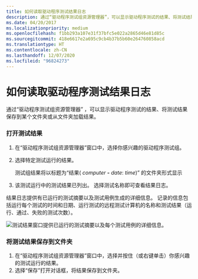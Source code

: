 ```yaml
---
title: 如何读取驱动程序测试结果日志
description: 通过“驱动程序测试组资源管理器”，可以显示驱动程序测试的结果、将测试结果保存到某个文件夹或从文件夹加载结果。
ms.date: 04/20/2017
ms.localizationpriority: medium
ms.openlocfilehash: f1bb293a107e31f37bfc5e022a2865d46e81d85c
ms.sourcegitcommit: 418e6617e2a695c9cb4b37b5b60e264760858acd
ms.translationtype: HT
ms.contentlocale: zh-CN
ms.lasthandoff: 12/07/2020
ms.locfileid: "96824273"
---
```

# <a name="how-to-read-the-driver-test-results-log"></a>如何读取驱动程序测试结果日志

通过“驱动程序测试组资源管理器”  ，可以显示驱动程序测试的结果、将测试结果保存到某个文件夹或从文件夹加载结果。

### <a name="span-idopen_the_test_resultsspanspan-idopen_the_test_resultsspanspan-idopen_the_test_resultsspanopen-the-test-results"></a><span id="Open_the_test_results"></span><span id="open_the_test_results"></span><span id="OPEN_THE_TEST_RESULTS"></span>打开测试结果

1. 在“驱动程序测试组资源管理器”窗口中，选择你感兴趣的驱动程序测试组。
2. 选择特定测试运行的结果。

   测试组结果将以标题为“结果(  <em>computer</em> **-** <em>date</em>:  <em>time</em>)”  的文件夹形式显示

3. 该测试运行中的测试结果已列出。 选择测试名称即可查看结果日志。

结果日志提供有已运行的测试摘要以及测试用例生成的详细信息。 记录的信息包括运行每个测试的时间和日期、运行测试的远程测试计算机的名称和测试结果（运行、通过、失败的测试次数）。

![测试结果窗口提供已运行的测试摘要以及每个测试用例的详细信息。](images/ert-test-results.png)

### <a name="span-idsave_the_test_results_to_a_folderspanspan-idsave_the_test_results_to_a_folderspanspan-idsave_the_test_results_to_a_folderspansave-the-test-results-to-a-folder"></a><span id="Save_the_test_results_to_a_folder"></span><span id="save_the_test_results_to_a_folder"></span><span id="SAVE_THE_TEST_RESULTS_TO_A_FOLDER"></span>将测试结果保存到文件夹

1.  在“驱动程序测试组资源管理器”窗口中，选择并按住（或右键单击）你感兴趣的测试运行的结果。
2.  选择“保存”打开对话框，将结果保存到文件夹。

 

 





